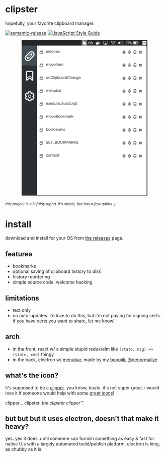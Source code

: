 # clipster

hopefully, your favorite clipboard manager.

[![semantic-release](https://img.shields.io/badge/%20%20%F0%9F%93%A6%F0%9F%9A%80-semantic--release-e10079.svg)](https://github.com/semantic-release/semantic-release) [![JavaScript Style Guide](https://img.shields.io/badge/code_style-standard-brightgreen.svg)](https://standardjs.com)

<div style="text-align: center;">
  <img src='https://github.com/dino-dna/clipster/blob/master/img/screenshot-alpha.png?raw=true' width='400px' alt='screenshot-alpha' />
</div>

<small><i>this project is still fairly alpha.  it's stable, but has a few quirks :)</i></small>

# install

download and install for your OS from [the releases](https://github.com/dino-dna/clipster/releases) page.

## features

- bookmarks
- optional saving of clipboard history to disk
- history reordering
- simple source code.  welcome hacking

## limitations

- text only
- no auto-updates.  i'd love to do this, but i'm not paying for signing certs.  if you have certs you want to share, let me know!

## arch

- in the front, react w/ a simple stupid redux/elm like `(state, msg) => (state, cmd)` thingy
- in the back, electron w/ [menubar](https://github.com/maxogden/menubar), made by my [boooiiii](https://www.youtube.com/watch?v=hBFN6nDs_A4&feature=youtu.be&t=25s), [@denormalize](https://twitter.com/denormalize)

## what's the icon?

it's supposed to be a [clipper](https://duckduckgo.com/?q=clipper+boat&t=ffab&iax=images&ia=images). you know, boats.  it's not super great.  i would love it if someone would help with some [great icons](https://www.electron.build/icons)!

clipper... clipster.  _the clipster clipper™_.

## but but but it uses electron, doesn't that make it heavy?

yes.  yes it does.  until someone can furnish something as easy & fast for native UIs with a largely automated build/publish platform, electron is king, as chubby as it is.
